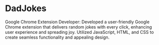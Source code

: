 # DadJokes
Google Chrome Extension Developer: Developed a user-friendly Google Chrome extension that delivers random jokes with every click, enhancing user experience and spreading joy. Utilized JavaScript, HTML, and CSS to create seamless functionality and appealing design.




